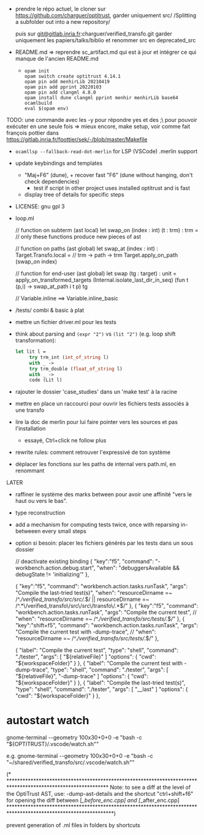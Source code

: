 
- prendre le répo actuel, le cloner sur https://github.com/charguer/optitrust, garder uniquement src/
  /Splitting a subfolder out into a new repository/

  puis sur  git@gitlab.inria.fr:charguer/verified_transfo.git  garder uniquement les papiers/talks/biblio
  et renommer src en deprecated_src


- README.md => reprendre sc_artifact.md qui est à jour et intégrer ce qui manque de l'ancien README.md
  + ```
    opam init
    opam switch create optitrust 4.14.1
    opam pin add menhirLib 20210419
    opam pin add pprint 20220103
    opam pin add clangml 4.8.0
    opam install dune clangml pprint menhir menhirLib base64 ocamlbuild
    eval $(opam env)
    ```
TODO: une commande avec les -y  pour répondre yes et des ;\  pour pouvoir exécuter en une seule fois
=> mieux encore, make setup, voir comme fait françois pottier dans
  https://gitlab.inria.fr/fpottier/sek/-/blob/master/Makefile

  + `ocamllsp --fallback-read-dot-merlin` for LSP (VSCode) .merlin support

- update keybindings and templates
  + "Maj+F6" (dune), + recover fast "F6" (dune without hanging, don't check dependencies)
    + test if script in other project uses installed optitrust and is fast
  + display tree of details for specific steps

- LICENSE: gnu gpl 3

- loop.ml

   // function on subterm (ast local)
   let swap_on (index : int) (t : trm) : trm =
      // only these functions produce new pieces of ast

   // function on paths (ast global)
   let swap_at (index : int) : Target.Transfo.local = // trm -> path -> trm
     Target.apply_on_path (swap_on index)

   // function for end-user (ast global)
   let swap (tg : target) : unit =
     apply_on_transformed_targets (Internal.isolate_last_dir_in_seq)
       (fun t (p,i) -> swap_at_path i t p) tg

   // Variable.inline  ==> Variable.inline_basic

- /tests/
  combi & basic à plat

- mettre un fichier driver.ml pour les tests

- think about parsing and `(expr "2")` vs `(lit "2")` (e.g. loop shift transformation):
  ```ocaml
  let lit l =
       try trm_int (int_of_string l)
       with _ ->
       try trm_double (float_of_string l)
       with _ ->
       code (Lit l)
  ```

- rajouter le dossier 'case_studies' dans un 'make test' à la racine

- mettre en place un raccourci pour ouvrir les fichiers tests associés à une transfo

- lire la doc de merlin pour lui faire pointer vers les sources et pas l'installation
  - essayé, Ctrl+click ne follow plus

- rewrite rules: comment retrouver l'expressivé de ton système


- déplacer les fonctions sur les paths de internal vers path.ml, en renommant



LATER

- raffiner le système des marks between pour avoir une affinité "vers le haut ou vers le bas".

- type reconstruction

- add a mechanism for computing tests twice, once with reparsing in-betweeen every small steps

- option si besoin: placer les fichiers générés par les tests dans un sous dossier





   // deactivate existing binding
  {
    "key":"f5",
    "command": "-workbench.action.debug.start",
    "when": "debuggersAvailable && debugState != 'initializing'"
  },

  {
    "key":"f5",
    "command": "workbench.action.tasks.runTask",
    "args": "Compile the last-tried test(s)",
    "when": "resourceDirname =~ /^.*\/verified_transfo\/src\/src\/.*$/ || resourceDirname =~ /^.*\/verified_transfo\/src\/src\/transfo\/.*$/"
  },
  {
    "key":"f5",
    "command": "workbench.action.tasks.runTask",
    "args": "Compile the current test",
    // "when": "resourceDirname =~ /^.*\/verified_transfo\/src\/tests\/.*$/"
  },
    {
    "key":"shift+f5",
    "command": "workbench.action.tasks.runTask",
    "args": "Compile the current test with -dump-trace",
    // "when": "resourceDirname =~ /^.*\/verified_transfo\/src\/tests\/.*$/"
  },




    {
      "label": "Compile the current test",
      "type": "shell",
      "command": "./tester",
      "args": [
        "${relativeFile}"
      ]
      "options": {
        "cwd": "${workspaceFolder}"
      }
    },
    {
      "label": "Compile the current test with -dump-trace",
      "type": "shell",
      "command": "./tester",
      "args": [
        "${relativeFile}",
        "-dump-trace"
      ]
      "options": {
        "cwd": "${workspaceFolder}"
      }
    },
    {
      "label": "Compile the last-tried test(s)",
      "type": "shell",
      "command": "./tester",
      "args": [
        "__last"
      ]
      "options": {
        "cwd": "${workspaceFolder}"
      }
    },




# autostart watch
gnome-terminal --geometry 100x30+0+0 -e "bash -c \"${OPTITRUST}/.vscode/watch.sh\""

e.g.
gnome-terminal --geometry 100x30+0+0 -e "bash -c \"~/shared/verified_transfo/src/.vscode/watch.sh\""


(* *************************************************************************************************************
  Note: to see a diff at the level of the OptiTrust AST, use:
    -dump-ast-details
  and the shortcut "ctrl+shift+f6" for opening the diff between [*_before_enc.cpp] and [*_after_enc.cpp]
***************************************************************************************************************)



prevent generation of .ml files in folders by shortcuts